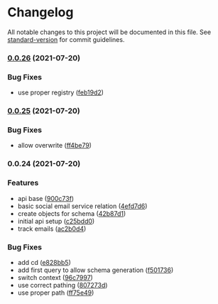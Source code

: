 # Changelog

All notable changes to this project will be documented in this file. See [standard-version](https://github.com/conventional-changelog/standard-version) for commit guidelines.

### [0.0.26](https://github.com/SportajGa/api/compare/v0.0.25...v0.0.26) (2021-07-20)


### Bug Fixes

* use proper registry ([feb19d2](https://github.com/SportajGa/api/commit/feb19d2649131cba42967c280677658e64e93fdb))

### [0.0.25](https://github.com/SportajGa/api/compare/v0.0.24...v0.0.25) (2021-07-20)


### Bug Fixes

* allow overwrite ([ff4be79](https://github.com/SportajGa/api/commit/ff4be79bfe176c8b7b9c209ac034c60bf1e1e077))

### 0.0.24 (2021-07-20)


### Features

* api base ([900c73f](https://github.com/SportajGa/api/commit/900c73fc12e25da969f6bc8c6b8238526ff27cb5))
* basic social email service relation ([4efd7d6](https://github.com/SportajGa/api/commit/4efd7d67682b5ef8be4e407957fd04bb09c3f0af))
* create objects for schema ([42b87d1](https://github.com/SportajGa/api/commit/42b87d10bd59cfe099c15aee49b269d85032332c))
* initial api setup ([c25bdd0](https://github.com/SportajGa/api/commit/c25bdd0a57c97d3fbd445e7b363216fdf02ef3ae))
* track emails ([ac2b0d4](https://github.com/SportajGa/api/commit/ac2b0d40577100724ca66a58a263d48a33e31258))


### Bug Fixes

* add cd ([e828bb5](https://github.com/SportajGa/api/commit/e828bb5ee6e6166b54909a74114ae47869a9e480))
* add first query to allow schema generation ([f501736](https://github.com/SportajGa/api/commit/f5017363eae2cc212a197599b9201697950e849f))
* switch context ([96c7997](https://github.com/SportajGa/api/commit/96c79979a55a311b21622dd794b6a53426899fe5))
* use correct pathing ([807273d](https://github.com/SportajGa/api/commit/807273db603fa5f8cfd52d03a91760a829bf873d))
* use proper path ([ff75e49](https://github.com/SportajGa/api/commit/ff75e498a7b2fa56dbde38560d29766f1a95f8f4))
